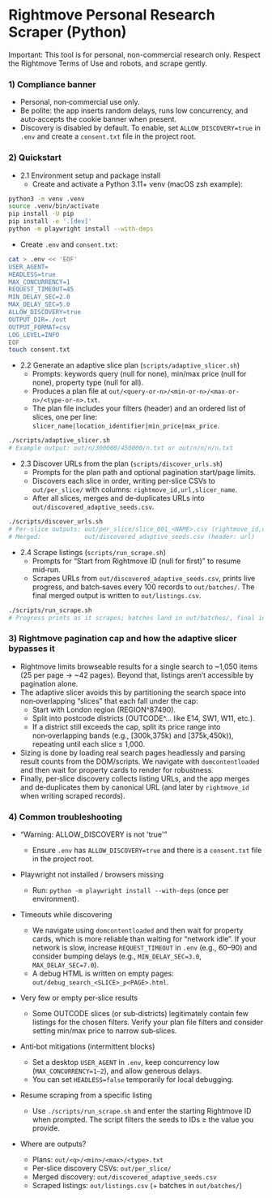 # Rightmove Personal Research Scraper (Python)

Important: This tool is for personal, non-commercial research only. Respect the Rightmove Terms of Use and robots, and scrape gently.

### 1) Compliance banner
- Personal, non‑commercial use only.
- Be polite: the app inserts random delays, runs low concurrency, and auto‑accepts the cookie banner when present.
- Discovery is disabled by default. To enable, set `ALLOW_DISCOVERY=true` in `.env` and create a `consent.txt` file in the project root.

### 2) Quickstart

- 2.1 Environment setup and package install
  - Create and activate a Python 3.11+ venv (macOS zsh example):
```bash
python3 -m venv .venv
source .venv/bin/activate
pip install -U pip
pip install -e '.[dev]'
python -m playwright install --with-deps
```
  - Create `.env` and `consent.txt`:
```bash
cat > .env << 'EOF'
USER_AGENT=
HEADLESS=true
MAX_CONCURRENCY=1
REQUEST_TIMEOUT=45
MIN_DELAY_SEC=2.0
MAX_DELAY_SEC=5.0
ALLOW_DISCOVERY=true
OUTPUT_DIR=./out
OUTPUT_FORMAT=csv
LOG_LEVEL=INFO
EOF
touch consent.txt
```

- 2.2 Generate an adaptive slice plan (`scripts/adaptive_slicer.sh`)
  - Prompts: keywords query (null for none), min/max price (null for none), property type (null for all).
  - Produces a plan file at `out/<query-or-n>/<min-or-n>/<max-or-n>/<type-or-n>.txt`.
  - The plan file includes your filters (header) and an ordered list of slices, one per line:
    `slicer_name|location_identifier|min_price|max_price`.
```bash
./scripts/adaptive_slicer.sh
# Example output: out/n/300000/450000/n.txt or out/n/n/n/n.txt
```

- 2.3 Discover URLs from the plan (`scripts/discover_urls.sh`)
  - Prompts for the plan path and optional pagination start/page limits.
  - Discovers each slice in order, writing per‑slice CSVs to `out/per_slice/` with columns:
    `rightmove_id,url,slicer_name`.
  - After all slices, merges and de‑duplicates URLs into `out/discovered_adaptive_seeds.csv`.
```bash
./scripts/discover_urls.sh
# Per-slice outputs: out/per_slice/slice_001_<NAME>.csv (rightmove_id,url,slicer_name)
# Merged:            out/discovered_adaptive_seeds.csv (header: url)
```

- 2.4 Scrape listings (`scripts/run_scrape.sh`)
  - Prompts for “Start from Rightmove ID (null for first)” to resume mid‑run.
  - Scrapes URLs from `out/discovered_adaptive_seeds.csv`, prints live progress, and batch‑saves every 100 records to `out/batches/`. The final merged output is written to `out/listings.csv`.
```bash
./scripts/run_scrape.sh
# Progress prints as it scrapes; batches land in out/batches/, final in out/listings.csv
```

### 3) Rightmove pagination cap and how the adaptive slicer bypasses it
- Rightmove limits browseable results for a single search to ~1,050 items (25 per page → ~42 pages). Beyond that, listings aren’t accessible by pagination alone.
- The adaptive slicer avoids this by partitioning the search space into non‑overlapping “slices” that each fall under the cap:
  - Start with London region (REGION^87490).
  - Split into postcode districts (OUTCODE^… like E14, SW1, W11, etc.).
  - If a district still exceeds the cap, split its price range into non‑overlapping bands (e.g., [300k,375k) and [375k,450k)), repeating until each slice ≤ 1,000.
- Sizing is done by loading real search pages headlessly and parsing result counts from the DOM/scripts. We navigate with `domcontentloaded` and then wait for property cards to render for robustness.
- Finally, per‑slice discovery collects listing URLs, and the app merges and de‑duplicates them by canonical URL (and later by `rightmove_id` when writing scraped records).

### 4) Common troubleshooting
- “Warning: ALLOW_DISCOVERY is not 'true'”
  - Ensure `.env` has `ALLOW_DISCOVERY=true` and there is a `consent.txt` file in the project root.

- Playwright not installed / browsers missing
  - Run: `python -m playwright install --with-deps` (once per environment).

- Timeouts while discovering
  - We navigate using `domcontentloaded` and then wait for property cards, which is more reliable than waiting for “network idle”. If your network is slow, increase `REQUEST_TIMEOUT` in `.env` (e.g., 60–90) and consider bumping delays (e.g., `MIN_DELAY_SEC=3.0`, `MAX_DELAY_SEC=7.0`).
  - A debug HTML is written on empty pages: `out/debug_search_<SLICE>_p<PAGE>.html`.

- Very few or empty per‑slice results
  - Some OUTCODE slices (or sub‑districts) legitimately contain few listings for the chosen filters. Verify your plan file filters and consider setting min/max price to narrow sub‑slices.

- Anti‑bot mitigations (intermittent blocks)
  - Set a desktop `USER_AGENT` in `.env`, keep concurrency low (`MAX_CONCURRENCY=1–2`), and allow generous delays.
  - You can set `HEADLESS=false` temporarily for local debugging.

- Resume scraping from a specific listing
  - Use `./scripts/run_scrape.sh` and enter the starting Rightmove ID when prompted. The script filters the seeds to IDs ≥ the value you provide.

- Where are outputs?
  - Plans: `out/<q>/<min>/<max>/<type>.txt`
  - Per‑slice discovery CSVs: `out/per_slice/`
  - Merged discovery: `out/discovered_adaptive_seeds.csv`
  - Scraped listings: `out/listings.csv` (+ batches in `out/batches/`)
